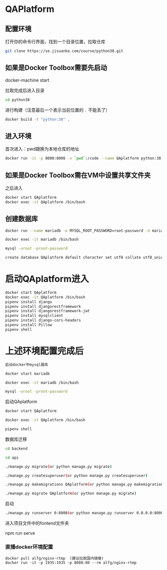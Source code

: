 # QAPlatform

## 配置环境

打开你的命令行界面，找到一个目录位置，拉取仓库

```bash
git clone https://se.jisuanke.com/course/python38.git
```

## 如果是Docker Toolbox需要先启动

docker-machine start

拉取完成后进入目录

```bash
cd python38
```

进行构建（注意最后一个表示当前位置的 `.` 不能丢了）

```bash
docker build -t "python:38" .
```

## 进入环境

首次进入：pwd跟换为本地仓库的地址

```bash
docker run -it -p 8000:8000 -v `pwd`:/code --name QAplatform python:38
```

## 如果是Docker Toolbox需在VM中设置共享文件夹

之后进入

```bash
docker start QAplatform
docker exec -it QAplatform /bin/bash
```

## 创建数据库

```bash
docker run --name mariadb -e MYSQL_ROOT_PASSWORD=root-password -d mariadb

docker exec -it mariadb /bin/bash

mysql -uroot -proot-password

create database QAplatform default character set utf8 collate utf8_unicode_ci;
```

# 启动QAplatform进入
```bash
docker start QAplatform
docker exec -it QAplatform /bin/bash
pipenv install django
pipenv install djangorestframework
pipenv install djangorestframework-jwt
pipenv install mysqlclient
pipenv install django-cors-headers
pipenv install Pillow
pipenv shell
```
# 上述环境配置完成后
```bash
启动docker中mysql服务

docker start mariadb

docker exec -it mariadb /bin/bash

mysql -uroot -proot-password
```
启动QAplatform
```bash
docker start QAplatform

docker exec -it QAplatform /bin/bash

pipenv shell

```
数据库迁移
```bash
cd backend

cd api

./manage.py migrate(or python manage.py migrate)

./manage.py createsuperuser(or python manage.py createsuperuser)

./manage.py makemigrations QAplatform(or python manage.py makemigrations)

./manage.py migrate QAplatform(or python manage.py migrate)
```
启动
```bash
./manage.py runserver 0:8000(or python manage.py runserver 0.0.0.0:8000)
```
进入项目文件中的fontend文件夹
 
npm run serve

### 直播docker环境配置
```
docker pull alfg/nginx-rtmp  (建议拉取国内镜像)
docker run -it -p 1935:1935 -p 8080:80 --rm alfg/nginx-rtmp
```







